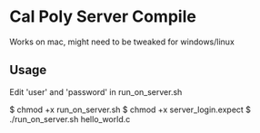 # Cal Poly Server Compile

Works on mac, might need to be tweaked for windows/linux

## Usage

Edit 'user' and 'password' in run_on_server.sh

$ chmod +x run_on_server.sh
$ chmod +x server_login.expect
$ ./run_on_server.sh hello_world.c
